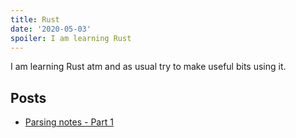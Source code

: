 ```yaml
---
title: Rust
date: '2020-05-03'
spoiler: I am learning Rust
---
```


I am learning Rust atm and as usual try to make useful bits using it.

## Posts

- [Parsing notes - Part 1](/rust-parsing-part1)
